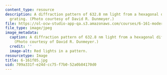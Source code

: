 ```yaml
---
content_type: resource
description: A diffraction pattern of 632.8 nm light from a hexagonal diffraction
  grating. (Photo courtesy of David R. Dunmeyer.)
file: https://ol-ocw-studio-app-qa.s3.amazonaws.com/courses/6-161-modern-optics-project-laboratory-fall-2005/709a331fe24dcc75f7b052a0b84170d0_6-161f05.jpg
file_type: image/jpeg
image_metadata:
  caption: A diffraction pattern of 632.8 nm light from a hexagonal diffraction grating.
    (Photo courtesy of David R. Dunmeyer.)
  credit: ''
  image-alt: Red lights in a pattern.
resourcetype: Image
title: 6-161f05.jpg
uid: 709a331f-e24d-cc75-f7b0-52a0b84170d0
---
```

